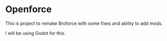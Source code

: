 # Openforce
This is project to remake Broforce with some fixes and ability to add mods.

I will be using Godot for this.
